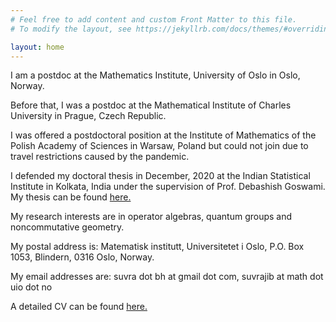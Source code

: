 ```yaml
---
# Feel free to add content and custom Front Matter to this file.
# To modify the layout, see https://jekyllrb.com/docs/themes/#overriding-theme-defaults

layout: home
---
```


I am a postdoc at the Mathematics Institute, University of Oslo in Oslo, Norway.

Before that, I was a postdoc at the Mathematical Institute of Charles University in Prague, Czech Republic.

I was offered a postdoctoral position at the Institute of Mathematics of the
Polish Academy of Sciences in Warsaw, Poland but could not join due to travel restrictions caused by the pandemic.

I defended my doctoral thesis in December, 2020 at the Indian Statistical
Institute in Kolkata, India under the supervision of Prof. Debashish Goswami. My
thesis can be found
[here.](http://library.isical.ac.in:8080/jspui/bitstream/10263/7092/3/20201016-SuvrajitBhattacharjee-Thesis-rev2.pdf)                                                 
  
My research interests are in operator algebras, quantum groups and
noncommutative geometry. 

My postal address is: Matematisk institutt, Universitetet i Oslo, P.O. Box 1053,
Blindern, 0316 Oslo, Norway.

My email addresses are: suvra dot bh at gmail dot com, suvrajib at math dot uio
dot no

A detailed CV can be found [here.](suvrajit-bhattacharjee-cv.pdf)
